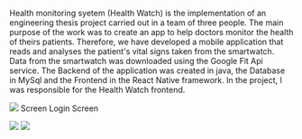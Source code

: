 Health monitoring syetem (Health Watch) is the implementation of an engineering thesis project carried out in a team of three people. The main purpose of the work was to create an app to help doctors monitor the health of theirs patients. Therefore, we have developed a mobile application that reads and analyses the patient's vital signs taken from the smartwatch. Data from the smartwatch was downloaded using the Google Fit Api service. The Backend of the application was created in java, the Database in MySql and the Frontend in the React Native framework. In the project, I was responsible for the Health Watch frontend. 


<p align="center">
  <p align="row">
    <img src="https://user-images.githubusercontent.com/65900710/226182589-66d15530-2347-4a82-8921-0c4fb9723e9d.jpg">
    Screen Login Screen
  </p>
  <img src="https://user-images.githubusercontent.com/65900710/226182589-66d15530-2347-4a82-8921-0c4fb9723e9d.jpg">   
  <img src="https://user-images.githubusercontent.com/65900710/226182589-66d15530-2347-4a82-8921-0c4fb9723e9d.jpg">   
  </p>

